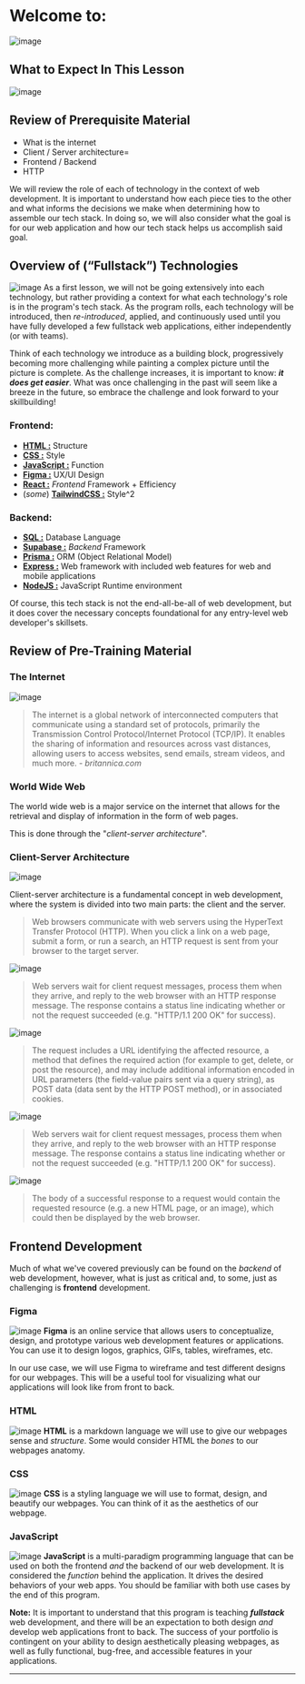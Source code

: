 # Welcome to:
![image](./slides/slide_1.jpg)

## What to Expect In This Lesson
![image](./slides/slide_2.jpg)

## Review of Prerequisite Material
- What is the internet 
- Client / Server architecture=
- Frontend / Backend
- HTTP

We will review the role of each of technology in the context of web development. It is important to understand how each piece ties to the other and what informs the decisions we make when determining how to assemble our tech stack. In doing so, we will also consider what the goal is for our web application and how our tech stack helps us accomplish said goal.

## Overview of (“Fullstack”) Technologies
![image](./slides/slide_3.jpg)
As a first lesson, we will not be going extensively into each technology, but rather providing a context for what each technology's role is in the program's tech stack. As the program rolls, each technology will be introduced, then *re-introduced*, applied, and continuously used until you have fully developed a few fullstack web applications, either independently (or with teams).

Think of each technology we introduce as a building block, progressively becoming more challenging while painting a complex picture until the picture is complete. As the challenge increases, it is important to know: ***it does get easier***. What was once challenging in the past will seem like a breeze in the future, so embrace the challenge and look forward to your skillbuilding!

### Frontend:
- [**HTML :**](https://developer.mozilla.org/en-US/docs/Web/HTML) Structure
- [**CSS :**](https://developer.mozilla.org/en-US/docs/Web/CSS) Style
- [**JavaScript :**](https://developer.mozilla.org/en-US/docs/Web/JavaScript) Function
- [**Figma :**](https://www.figma.com/) UX/UI Design
- [**React :**](https://react.dev/) *Frontend* Framework + Efficiency
- (*some*) [**TailwindCSS :**](https://tailwindcss.com/) Style^2

### Backend:
- [**SQL :**](https://developer.mozilla.org/en-US/docs/Glossary/SQL) Database Language
- [**Supabase :**](https://supabase.com/) *Backend* Framework
- [**Prisma :**](https://www.prisma.io/) ORM (Object Relational Model)
- [**Express :**](https://expressjs.com/) Web framework with included web features for web and mobile applications
- [**NodeJS :**](https://nodejs.org/en) JavaScript Runtime environment

Of course, this tech stack is not the end-all-be-all of web development, but it does cover the necessary concepts foundational for any entry-level web developer's skillsets.

## Review of Pre-Training Material
### The Internet
![image](./slides/slide_4.jpg)

> The internet is a global network of interconnected computers that communicate using a standard set of protocols, primarily the Transmission Control Protocol/Internet Protocol (TCP/IP). It enables the sharing of information and resources across vast distances, allowing users to access websites, send emails, stream videos, and much more. - *britannica.com*

### World Wide Web
The world wide web is a major service on the internet that allows for the retrieval and display of information in the form of web pages.

This is done through the "*client-server architecture*".

### Client-Server Architecture
![image](./slides/slide_5.jpg)

Client-server architecture is a fundamental concept in web development, where the system is divided into two main parts: the client and the server.

> Web browsers communicate with web servers using the HyperText Transfer Protocol (HTTP). When you click a link on a web page, submit a form, or run a search, an HTTP request is sent from your browser to the target server.

![image](./slides/slide_6.jpg)

> Web servers wait for client request messages, process them when they arrive, and reply to the web browser with an HTTP response message. The response contains a status line indicating whether or not the request succeeded (e.g. "HTTP/1.1 200 OK" for success).

![image](./slides/slide_7.jpg)
> The request includes a URL identifying the affected resource, a method that defines the required action (for example to get, delete, or post the resource), and may include additional information encoded in URL parameters (the field-value pairs sent via a query string), as POST data (data sent by the HTTP POST method), or in associated cookies.

![image](./slides/slide_8.jpg)
> Web servers wait for client request messages, process them when they arrive, and reply to the web browser with an HTTP response message. The response contains a status line indicating whether or not the request succeeded (e.g. "HTTP/1.1 200 OK" for success).

![image](./slides/slide_9.jpg)
> The body of a successful response to a request would contain the requested resource (e.g. a new HTML page, or an image), which could then be displayed by the web browser.


## Frontend Development
Much of what we've covered previously can be found on the *backend* of web development, however, what is just as critical and, to some, just as challenging is **frontend** development.

### Figma
![image](./slides/slide_10.png)
**Figma** is an online service that allows users to conceptualize, design, and prototype various web development features or applications. You can use it to design logos, graphics, GIFs, tables, wireframes, etc.

In our use case, we will use Figma to wireframe and test different designs for our webpages. This will be a useful tool for visualizing what our applications will look like from front to back.

### HTML
![image](./slides/slide_11.png)
**HTML** is a markdown language we will use to give our webpages sense and *structure*. Some would consider HTML the *bones* to our webpages anatomy.

### CSS
![image](./slides/slide_12.png)
**CSS** is a styling language we will use to format, design, and beautify our webpages. You can think of it as the aesthetics of our webpage.

### JavaScript
![image](./slides/slide_13.png)
**JavaScript** is a multi-paradigm programming language that can be used on both the frontend *and* the backend of our web development. It is considered the *function* behind the application. It drives the desired behaviors of your web apps. You should be familiar with both use cases by the end of this program.

**Note:** It is important to understand that this program is teaching ***fullstack*** web development, and there will be an expectation to both design *and* develop web applications front to back. The success of your portfolio is contingent on your ability to design aesthetically pleasing webpages, as well as fully functional, bug-free, and accessible features in your applications.

<hr>